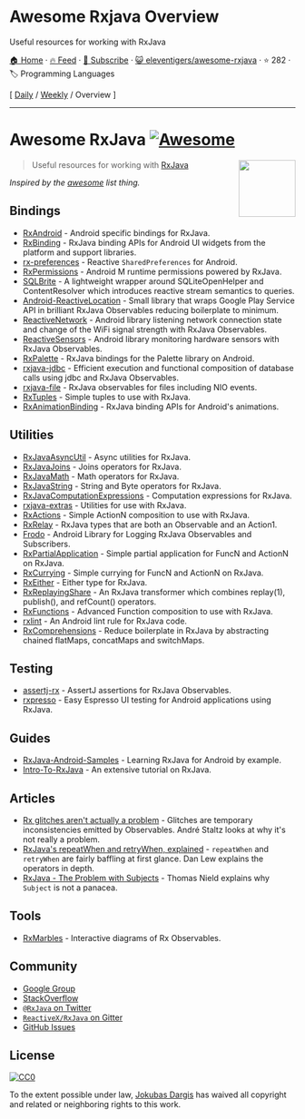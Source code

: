 # Awesome Rxjava Overview

Useful resources for working with RxJava

[🏠 Home](/README.md) · [🔥 Feed](https://test.trackawesomelist.com/eleventigers/awesome-rxjava/feed.xml) · [📮 Subscribe](https://trackawesomelist.us17.list-manage.com/subscribe?u=d2f0117aa829c83a63ec63c2f&id=36a103854c) · [😺 eleventigers/awesome-rxjava](https://github.com/eleventigers/awesome-rxjava/blob/master/README.md) · ⭐ 282 · 🏷️ Programming Languages

[ [Daily](/content/eleventigers/awesome-rxjava/README.md) / [Weekly](/content/eleventigers/awesome-rxjava/week/README.md) / Overview ]

---

# Awesome RxJava [![Awesome](https://cdn.rawgit.com/sindresorhus/awesome/d7305f38d29fed78fa85652e3a63e154dd8e8829/media/badge.svg)](https://github.com/sindresorhus/awesome)

[<img src="http://reactivex.io/assets/Rx_Logo_S.png" align="right" width="100">](http://reactivex.io/)

> Useful resources for working with [RxJava](https://github.com/ReactiveX/RxJava)

*Inspired by the [awesome](https://github.com/sindresorhus/awesome) list thing.*

## Bindings

*   [RxAndroid](https://github.com/ReactiveX/RxAndroid) - Android specific bindings for RxJava.
*   [RxBinding](https://github.com/JakeWharton/RxBinding) - RxJava binding APIs for Android UI widgets from the platform and support libraries.
*   [rx-preferences](https://github.com/f2prateek/rx-preferences) - Reactive `SharedPreferences` for Android.
*   [RxPermissions](https://github.com/tbruyelle/RxPermissions) - Android M runtime permissions powered by RxJava.
*   [SQLBrite](https://github.com/square/sqlbrite) - A lightweight wrapper around SQLiteOpenHelper and ContentResolver which introduces reactive stream semantics to queries.
*   [Android-ReactiveLocation](https://github.com/mcharmas/Android-ReactiveLocation) - Small library that wraps Google Play Service API in brilliant RxJava Observables reducing boilerplate to minimum.
*   [ReactiveNetwork](https://github.com/pwittchen/ReactiveNetwork) - Android library listening network connection state and change of the WiFi signal strength with RxJava Observables.
*   [ReactiveSensors](https://github.com/pwittchen/ReactiveSensors) - Android library monitoring hardware sensors with RxJava Observables.
*   [RxPalette](https://github.com/hzsweers/RxPalette) - RxJava bindings for the Palette library on Android.
*   [rxjava-jdbc](https://github.com/davidmoten/rxjava-jdbc) - Efficient execution and functional composition of database calls using jdbc and RxJava Observables.
*   [rxjava-file](https://github.com/davidmoten/rxjava-file) - RxJava observables for files including NIO events.
*   [RxTuples](https://github.com/pakoito/RxTuples) - Simple tuples to use with RxJava.
*   [RxAnimationBinding](https://github.com/blipinsk/RxAnimationBinding) - RxJava binding APIs for Android's animations.

## Utilities

*   [RxJavaAsyncUtil](https://github.com/ReactiveX/RxJavaAsyncUtil) - Async utilities for RxJava.
*   [RxJavaJoins](https://github.com/ReactiveX/RxJavaJoins) - Joins operators for RxJava.
*   [RxJavaMath](https://github.com/ReactiveX/RxJavaMath) - Math operators for RxJava.
*   [RxJavaString](https://github.com/ReactiveX/RxJavaString) -
    String and Byte operators for RxJava.
*   [RxJavaComputationExpressions](https://github.com/ReactiveX/RxJavaComputationExpressions) - Computation expressions for RxJava.
*   [rxjava-extras](https://github.com/davidmoten/rxjava-extras) - Utilities for use with RxJava.
*   [RxActions](https://github.com/pakoito/RxActions) - Simple ActionN composition to use with RxJava.
*   [RxRelay](https://github.com/JakeWharton/RxRelay) - RxJava types that are both an Observable and an Action1.
*   [Frodo](https://github.com/android10/frodo) - Android Library for Logging RxJava Observables and Subscribers.
*   [RxPartialApplication](https://github.com/pakoito/RxPartialApplication) - Simple partial application for FuncN and ActionN on RxJava.
*   [RxCurrying](https://github.com/pakoito/RxCurrying) - Simple currying for FuncN and ActionN on RxJava.
*   [RxEither](https://github.com/eleventigers/rxeither) - Either type for RxJava.
*   [RxReplayingShare](https://github.com/JakeWharton/RxReplayingShare) - An RxJava transformer which combines replay(1), publish(), and refCount() operators.
*   [RxFunctions](https://github.com/pakoito/RxFunctions) - Advanced Function composition to use with RxJava.
*   [rxlint](https://bitbucket.org/littlerobots/rxlint) - An Android lint rule for RxJava code.
*   [RxComprehensions](https://github.com/pakoito/RxComprehensions) - Reduce boilerplate in RxJava by abstracting chained flatMaps, concatMaps and switchMaps.

## Testing

*   [assertj-rx](https://github.com/ribot/assertj-rx) - AssertJ assertions for RxJava Observables.
*   [rxpresso](https://github.com/novoda/rxpresso) - Easy Espresso UI testing for Android applications using RxJava.

## Guides

*   [RxJava-Android-Samples](https://github.com/kaushikgopal/RxJava-Android-Samples) - Learning RxJava for Android by example.
*   [Intro-To-RxJava](https://github.com/Froussios/Intro-To-RxJava) - An extensive tutorial on RxJava.

## Articles

*   [Rx glitches aren't actually a problem](http://staltz.com/rx-glitches-arent-actually-a-problem.html) - Glitches are temporary inconsistencies emitted by Observables. André Staltz looks at why it's not really a problem.
*   [RxJava's repeatWhen and retryWhen, explained](http://blog.danlew.net/2016/01/25/rxjavas-repeatwhen-and-retrywhen-explained/) - `repeatWhen` and `retryWhen` are fairly baffling at first glance. Dan Lew explains the operators in depth.
*   [RxJava - The Problem with Subjects](http://tomstechnicalblog.blogspot.co.uk/2016/03/rxjava-problem-with-subjects.html) - Thomas Nield explains why `Subject` is not a panacea.

## Tools

*   [RxMarbles](http://rxmarbles.com/) - Interactive diagrams of Rx Observables.

## Community

*   [Google Group](http://groups.google.com/d/forum/rxjava)
*   [StackOverflow](http://stackoverflow.com/search?q=rx-java)
*   [`@RxJava` on Twitter](http://twitter.com/RxJava)
*   [`ReactiveX/RxJava` on Gitter](https://gitter.im/ReactiveX/RxJava)
*   [GitHub Issues](https://github.com/ReactiveX/RxJava/issues)

## License

[![CC0](https://i.creativecommons.org/p/zero/1.0/88x31.png)](https://creativecommons.org/publicdomain/zero/1.0/)

To the extent possible under law, [Jokubas Dargis](http://jokubasdargis.net/) has waived all copyright and related or neighboring rights to this work.

